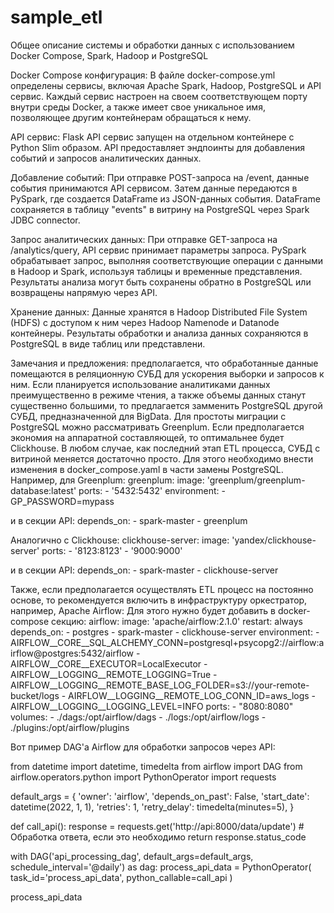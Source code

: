 # sample_etl

Общее описание системы и обработки данных с использованием Docker Compose, Spark, Hadoop и PostgreSQL

Docker Compose конфигурация:
    В файле docker-compose.yml определены сервисы, включая Apache Spark, Hadoop, PostgreSQL и API сервис.
    Каждый сервис настроен на своем соответствующем порту внутри среды Docker, а также имеет свое уникальное имя, позволяющее другим 
	контейнерам обращаться к нему.

API сервис:
    Flask API сервис запущен на отдельном контейнере с Python Slim образом.
    API предоставляет эндпоинты для добавления событий и запросов аналитических данных.

Добавление событий:
    При отправке POST-запроса на /event, данные события принимаются API сервисом.
    Затем данные передаются в PySpark, где создается DataFrame из JSON-данных события.
    DataFrame сохраняется в таблицу "events" в витрину на PostgreSQL через Spark JDBC connector.

Запрос аналитических данных:
    При отправке GET-запроса на /analytics/query, API сервис принимает параметры запроса.
    PySpark обрабатывает запрос, выполняя соответствующие операции с данными в Hadoop и Spark, используя таблицы и временные представления.
    Результаты анализа могут быть сохранены обратно в PostgreSQL или возвращены напрямую через API.

Хранение данных:
    Данные хранятся в Hadoop Distributed File System (HDFS) с доступом к ним через Hadoop Namenode и Datanode контейнеры.
    Результаты обработки и анализа данных сохраняются в PostgreSQL в виде таблиц или представлени.

Замечания и предложения: предполагается, что обработанные данные помещаются в реляционную СУБД для ускорения выборки и запросов к ним.
Если планируется использование аналитиками данных преимущественно в режиме чтения, а также объемы данных станут существенно
большими, то предлагается замменить PostgreSQL другой СУБД, предназначенной для BigData. Для простоты миграции с PostgreSQL можно
рассматривать Greenplum. Если предполагается экономия на аппаратной составляющей, то оптимальнее будет Clickhouse.
В любом случае, как последний этап ETL процесса, СУБД с витриной меняется достаточно просто. Для этого необходимо внести изменения
в docker_compose.yaml в части замены PostgreSQL. Например, для Greenplum:
greenplum:
    image: 'greenplum/greenplum-database:latest'
    ports:
      - '5432:5432'
    environment:
      - GP_PASSWORD=mypass

и в секции API:
depends_on:
      - spark-master
      - greenplum

Аналогично с Clickhouse:
clickhouse-server:
    image: 'yandex/clickhouse-server'
    ports:
      - '8123:8123'
      - '9000:9000'

и в секции API:
depends_on:
      - spark-master
      - clickhouse-server

Также, если предполагается осуществлять ETL процесс на постоянно основе, то рекомендуется включить в инфраструктуру оркестратор, например, Apache Airflow:
Для этого нужно будет добавить в docker-compose секцию:
airflow:
    image: 'apache/airflow:2.1.0'
    restart: always
    depends_on:
      - postgres
      - spark-master
      - clickhouse-server
    environment:
      - AIRFLOW__CORE__SQL_ALCHEMY_CONN=postgresql+psycopg2://airflow:airflow@postgres:5432/airflow
      - AIRFLOW__CORE__EXECUTOR=LocalExecutor
      - AIRFLOW__LOGGING__REMOTE_LOGGING=True
      - AIRFLOW__LOGGING__REMOTE_BASE_LOG_FOLDER=s3://your-remote-bucket/logs
      - AIRFLOW__LOGGING__REMOTE_LOG_CONN_ID=aws_logs
      - AIRFLOW__LOGGING__LOGGING_LEVEL=INFO
    ports:
      - "8080:8080"
    volumes:
      - ./dags:/opt/airflow/dags
      - ./logs:/opt/airflow/logs
      - ./plugins:/opt/airflow/plugins

Вот пример DAG'а Airflow для обработки запросов через API:

from datetime import datetime, timedelta
from airflow import DAG
from airflow.operators.python import PythonOperator
import requests

default_args = {
    'owner': 'airflow',
    'depends_on_past': False,
    'start_date': datetime(2022, 1, 1),
    'retries': 1,
    'retry_delay': timedelta(minutes=5),
}

def call_api():
    response = requests.get('http://api:8000/data/update')
    # Обработка ответа, если это необходимо
    return response.status_code

with DAG('api_processing_dag', default_args=default_args, schedule_interval='@daily') as dag:
    process_api_data = PythonOperator(
        task_id='process_api_data',
        python_callable=call_api
    )

process_api_data
